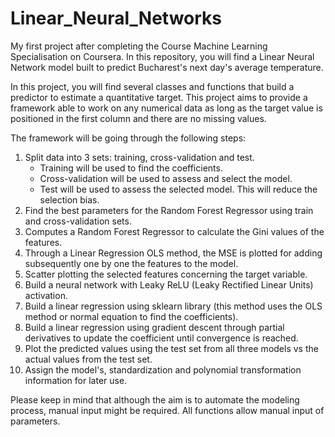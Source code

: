 # Linear_Neural_Networks
My first project after completing the Course Machine Learning Specialisation on Coursera. In this repository, you will find a Linear Neural Network model built to predict Bucharest's next day's average temperature.

In this project, you will find several classes and functions that build a predictor to estimate a quantitative target. This project aims to provide a framework able to work on any numerical data as long as the target value is positioned in the first column and there are no missing values.

The framework will be going through the following steps:

1. Split data into 3 sets: training, cross-validation and test.
     - Training will be used to find the coefficients.
     - Cross-validation will be used to assess and select the model.
     - Test will be used to assess the selected model. This will reduce the selection bias.
3. Find the best parameters for the Random Forest Regressor using train and cross-validation sets.
4. Computes a Random Forest Regressor to calculate the Gini values of the features.
5. Through a Linear Regression OLS method, the MSE is plotted for adding subsequently one by one the features to the model.
6. Scatter plotting the selected features concerning the target variable.
7. Build a neural network with Leaky ReLU (Leaky Rectified Linear Units) activation.
8. Build a linear regression using sklearn library (this method uses the OLS method or normal equation to find the coefficients).
9. Build a linear regression using gradient descent through partial derivatives to update the coefficient until convergence is reached.
10. Plot the predicted values using the test set from all three models vs the actual values from the test set.
11. Assign the model's, standardization and polynomial transformation information for later use.

Please keep in mind that although the aim is to automate the modeling process, manual input might be required. All functions allow manual input of parameters. 
